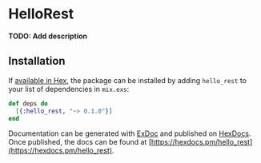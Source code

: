 # HelloRest

**TODO: Add description**

## Installation

If [available in Hex](https://hex.pm/docs/publish), the package can be installed
by adding `hello_rest` to your list of dependencies in `mix.exs`:

```elixir
def deps do
  [{:hello_rest, "~> 0.1.0"}]
end
```

Documentation can be generated with [ExDoc](https://github.com/elixir-lang/ex_doc)
and published on [HexDocs](https://hexdocs.pm). Once published, the docs can
be found at [https://hexdocs.pm/hello_rest](https://hexdocs.pm/hello_rest).

